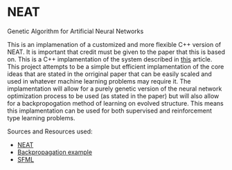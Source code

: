 # NEAT
Genetic Algorithm for Artificial Neural Networks

This is an implamenation of a customized and more flexible C++ version of NEAT. It is important that credit must be given to the paper that this is based on. This is a C++ implamentation of the system described in [this](http://www.mitpressjournals.org/doi/abs/10.1162/106365602320169811) article. This project attempts to be a simple but efficient implamentation of the core ideas that are stated in the orriginal paper that can be easily scaled and used in whatever machine learning problems may require it. The implamentation will allow for a purely genetic version of the neural network optimization process to be used (as stated in the paper) but will also allow for a backpropogation method of learning on evolved structure. This means this implamentation can be used for both supervised and reinforcement type learning problems.


Sources and Resources used:
* [NEAT](http://www.mitpressjournals.org/doi/abs/10.1162/106365602320169811)
* [Backpropagation example](https://mattmazur.com/2015/03/17/a-step-by-step-backpropagation-example/)
* [SFML](https://www.sfml-dev.org/)
